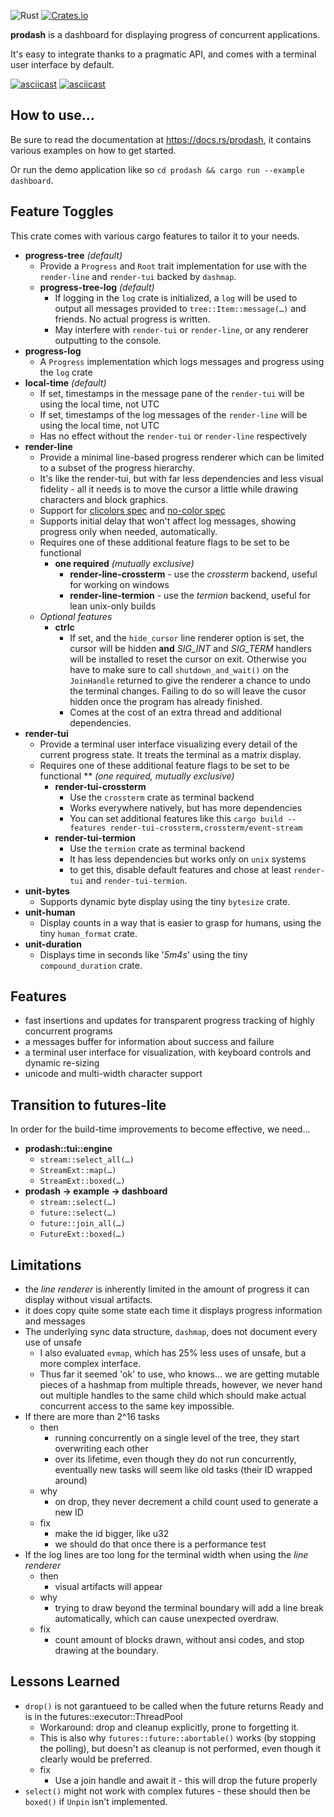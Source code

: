 ![Rust](https://github.com/Byron/prodash/workflows/Rust/badge.svg)
[![Crates.io](https://img.shields.io/crates/v/prodash.svg)](https://crates.io/crates/prodash)

**prodash** is a dashboard for displaying progress of concurrent applications.

It's easy to integrate thanks to a pragmatic API, and comes with a terminal user interface by default.

[![asciicast](https://asciinema.org/a/315956.svg)](https://asciinema.org/a/315956)
[![asciicast](https://asciinema.org/a/346619.svg)](https://asciinema.org/a/346619)

## How to use…

Be sure to read the documentation at https://docs.rs/prodash, it contains various examples on how to get started.

Or run the demo application like so `cd prodash && cargo run --example dashboard`.

## Feature Toggles

This crate comes with various cargo features to tailor it to your needs.

* **progress-tree** _(default)_
  * Provide a `Progress` and `Root` trait implementation for use with the `render-line` and `render-tui` backed by `dashmap`.
  * **progress-tree-log** _(default)_
    * If logging in the `log` crate is initialized, a `log` will be used to output all messages provided to
      `tree::Item::message(…)` and friends. No actual progress is written.
    * May interfere with `render-tui` or `render-line`, or any renderer outputting to the console.
* **progress-log**
  * A `Progress` implementation which logs messages and progress using the `log` crate
* **local-time** _(default)_
  * If set, timestamps in the message pane of the `render-tui` will be using the local time, not UTC
  * If set, timestamps of the log messages of the `render-line` will be using the local time, not UTC
  * Has no effect without the `render-tui` or `render-line` respectively
* **render-line**
  * Provide a minimal line-based progress renderer which can be limited to a subset of the progress hierarchy.
  * It's like the render-tui, but with far less dependencies and less visual fidelity - all it needs is to move
    the cursor a little while drawing characters and block graphics.
  * Support for [clicolors spec](https://bixense.com/clicolors/) and [no-color spec](https://no-color.org)
  * Supports initial delay that won't affect log messages, showing progress only when needed, automatically.
  * Requires one of these additional feature flags to be set to be functional
    * **one required** _(mutually exclusive)_
       * **render-line-crossterm** - use the _crossterm_ backend, useful for working on windows
       * **render-line-termion** - use the _termion_ backend, useful for lean unix-only builds
  * _Optional features_
       * **ctrlc**
          * If set, and the `hide_cursor` line renderer option is set, the cursor will be hidden **and** *SIG_INT* and *SIG_TERM* handlers will be 
            installed to reset the cursor on exit. Otherwise you have to make sure to call `shutdown_and_wait()` on the `JoinHandle` returned
            to give the renderer a chance to undo the terminal changes. Failing to do so will leave the cusor hidden once the program has already
            finished.
          * Comes at the cost of an extra thread and additional dependencies.
* **render-tui**
  * Provide a terminal user interface visualizing every detail of the current progress state. It treats the terminal
    as a matrix display.
  * Requires one of these additional feature flags to be set to be functional
    ** _(one required, mutually exclusive)_
       * **render-tui-crossterm**
         * Use the `crossterm` crate as terminal backend
         * Works everywhere natively, but has more dependencies
         * You can set additional features like this `cargo build --features render-tui-crossterm,crossterm/event-stream`
       * **render-tui-termion**
         * Use the `termion` crate as terminal backend 
         * It has less dependencies but works only on `unix` systems
         * to get this, disable default features and chose at least `render-tui` and `render-tui-termion`.
* **unit-bytes**
  * Supports dynamic byte display using the tiny `bytesize` crate.
* **unit-human**
  * Display counts in a way that is easier to grasp for humans, using the tiny `human_format` crate.
* **unit-duration**
  * Displays time in seconds like '_5m4s_' using the tiny `compound_duration` crate.

## Features

* fast insertions and updates for transparent progress tracking of highly concurrent programs
* a messages buffer for information about success and failure
* a terminal user interface for visualization, with keyboard controls and dynamic re-sizing
* unicode and multi-width character support

## Transition to futures-lite

In order for the build-time improvements to become effective, we need…

* **prodash::tui::engine**
  * `stream::select_all(…)`
  * `StreamExt::map(…)`
  * `StreamExt::boxed(…)`
* **prodash -> example -> dashboard**
  * `stream::select(…)` 
  * `future::select(…)`
  * `future::join_all(…)`
  * `FutureExt::boxed(…)`


## Limitations

* the *line renderer* is inherently limited in the amount of progress it can display without visual artifacts.
* it does copy quite some state each time it displays progress information and messages
* The underlying sync data structure, `dashmap`, does not document every use of unsafe
  * I also evaluated `evmap`, which has 25% less uses of unsafe, but a more complex interface.
  * Thus far it seemed 'ok' to use, who knows… we are getting mutable pieces of a hashmap from multiple threads,
    however, we never hand out multiple handles to the same child which should make actual concurrent access to 
    the same key impossible.
* If there are more than 2^16 tasks
  * then
    * running concurrently on a single level of the tree, they start overwriting each other
    * over its lifetime, even though they do not run concurrently, eventually new tasks will seem like old tasks (their ID wrapped around)
  * why
    * on drop, they never decrement a child count used to generate a new ID
  * fix
    * make the id bigger, like u32
    * we should do that once there is a performance test
* If the log lines are too long for the terminal width when using the *line renderer*
  * then
    * visual artifacts will appear
  * why
    * trying to draw beyond the terminal boundary will add a line break automatically, which can cause unexpected overdraw.
  * fix
    * count amount of blocks drawn, without ansi codes, and stop drawing at the boundary.
    
## Lessons Learned

* `drop()` is not garantueed to be called when the future returns Ready and is in the futures::executor::ThreadPool
  * Workaround: drop and cleanup explicitly, prone to forgetting it.
  * This is also why `futures::future::abortable()` works (by stopping the polling), but doesn't as cleanup is not performed,
    even though it clearly would be preferred.
  * fix
    * Use a join handle and await it - this will drop the future properly
* `select()` might not work with complex futures - these should then be `boxed()` if `Unpin` isn't implemented.

